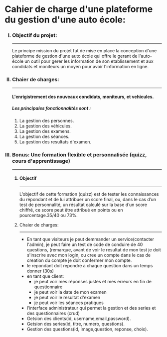 <h1>Cahier de charge d'une plateforme du gestion d'une auto école:</h1>
    <ol type="I">
        <h3>
            <li>Objectif du projet:</li>
        </h3>
        <hr>
        <p>Le principe mission du projet fut de mise en place la conception d'une plateforme de gestion d'une auto école
            qui offre le gerant de l'auto-école un outil pour gerer les information de son etablissement et aux
            condidats et moniteurs un moyen pour avoir l'information en ligne.</p>
        <h3>
            <li>Chaier de charges:</li>
        </h3>
        <hr>
        <h4>L'enrigistrement des nouveaux condidats, moniteurs, et vehicules.</h4>
        <h5>Les principales fonctionnalités sont :</h5>
        <ol>
            <li>La gestion des personnes.</li>
            <li>La gestion des véhicules.</li>
            <li>La gestion des examens.</li>
            <li>La gestion des séances.</li>
            <li>La gestion des resultats d'examen.</li>
        </ol>
        <h3>
            <li>Bonus: Une formation flexible et personnalisée (quizz, cours d'apprentissage)
            </li>
        </h3>
        <hr>
        <ol>
            <h4>
                <li>Objectif</li>
            </h4>
            <hr>
            <p>L’objectif de cette formation (quizz) est de tester les connaissances du répondant et de lui attribuer un
                score final, ou, dans le cas d’un test de personnalité, un résultat calculé sur la base d’un score
                chiffré, ce score peut être attribué en points ou en pourcentage.35/40 ou 73%.</p>
            <li>Chaier de charges:</li>
            <hr>
            <ul>
                <li>
                    En tant que visiteurs je peut demmander un service(contacter l'admin), je peut faire un test de
                    code
                    de conduire de 40 questions, (remarque, avant de voir le resultat de mon test je doit s'inscrire
                    avec mon login, ou cree un compte dans le cas de creation du compte je doit confermer mon
                    compte.
                </li>
                <li>le repondant doit repondre a chaque question dans un temps donner (30s)</li>
                <li>en tant que client:
                    <ul>
                        <li>je peut voir mes réponses justes et mes erreurs en fin de questionnaire</li>
                        <li>je peut voir la date de mon examen</li>
                        <li>je peut voir le resultat d'examen</li>
                        <li>je peut voir les séances pratiques</li>
                    </ul>
                </li>
                <li>l’interface administrateur qui permet la gestion et des series et des questionnaires (crud)</li>
                <li>Getsion des clients(id, username,email,password).</li>
                <li>Getsion des series(id, titre, numero, questions).</li>
                <li>Gestion des questions(id, image,question, reponse, choix).</li>
            </ul>
        </ol>
    </ol>

